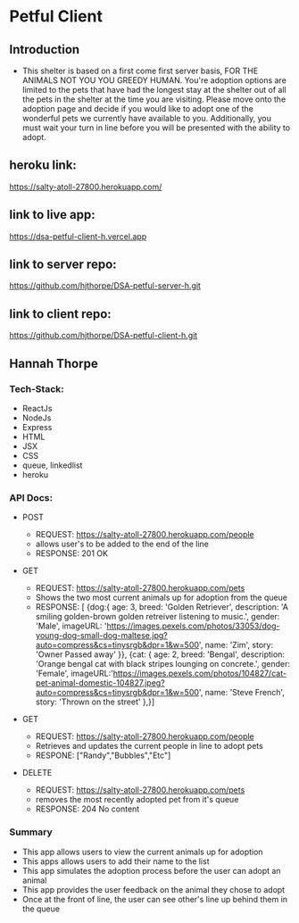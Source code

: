 # Petful Client

## Introduction

- This shelter is based on a first come first server basis, FOR THE ANIMALS NOT YOU YOU GREEDY HUMAN. You're adoption options are limited to the pets that have had the longest stay at the shelter out of all the pets in the shelter at the time you are visiting. Please move onto the adoption page and decide if you would like to adopt one of the wonderful pets we currently have available to you. Additionally, you must wait your turn in line before you will be presented with the ability to adopt.

## heroku link:

https://salty-atoll-27800.herokuapp.com/
## link to live app:
https://dsa-petful-client-h.vercel.app
## link to server repo:
https://github.com/hjthorpe/DSA-petful-server-h.git
## link to client repo:
https://github.com/hjthorpe/DSA-petful-client-h.git

## Hannah Thorpe

### Tech-Stack:

- ReactJs
- NodeJs
- Express
- HTML
- JSX
- CSS
- queue, linkedlist
- heroku

### API Docs:

- POST
  - REQUEST: https://salty-atoll-27800.herokuapp.com/people
  - allows user's to be added to the end of the line
  - RESPONSE: 201 OK
- GET
  - REQUEST: https://salty-atoll-27800.herokuapp.com/pets
  - Shows the two most current animals up for adoption from the queue
  - RESPONSE: [ {dog:{
    age: 3,
    breed: 'Golden Retriever',
    description: 'A smiling golden-brown golden retreiver listening to music.',
    gender: 'Male',
    imageURL: 'https://images.pexels.com/photos/33053/dog-young-dog-small-dog-maltese.jpg?auto=compress&cs=tinysrgb&dpr=1&w=500',
    name: 'Zim',
    story: 'Owner Passed away'
    }}, {cat: {
    age: 2,
    breed: 'Bengal',
    description: 'Orange bengal cat with black stripes lounging on concrete.',
    gender: 'Female',
    imageURL:'https://images.pexels.com/photos/104827/cat-pet-animal-domestic-104827.jpeg?auto=compress&cs=tinysrgb&dpr=1&w=500',
    name: 'Steve French',
    story: 'Thrown on the street'
    },}]
- GET

  - REQUEST: https://salty-atoll-27800.herokuapp.com/people
  - Retrieves and updates the current people in line to adopt pets
  - RESPONE: ["Randy","Bubbles","Etc"]

- DELETE
  - REQUEST: https://salty-atoll-27800.herokuapp.com/pets
  - removes the most recently adopted pet from it's queue
  - RESPONSE: 204 No content

### Summary

- This app allows users to view the current animals up for adoption
- This apps allows users to add their name to the list
- This app simulates the adoption process before the user can adopt an animal
- This app provides the user feedback on the animal they chose to adopt
- Once at the front of line, the user can see other's line up behind them in the queue

